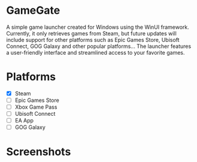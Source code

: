 # GameGate
A simple game launcher created for Windows using the WinUI framework. Currently, it only retrieves games from Steam, but future updates will include support for other platforms such as Epic Games Store, Ubisoft Connect, GOG Galaxy and other popular platforms... The launcher features a user-friendly interface and streamlined access to your favorite games.

# Platforms
- [x] Steam
- [ ] Epic Games Store
- [ ] Xbox Game Pass
- [ ] Ubisoft Connect
- [ ] EA App
- [ ] GOG Galaxy

# Screenshots
